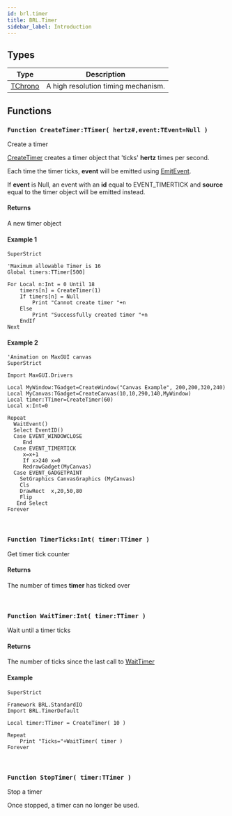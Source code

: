 ```yaml
---
id: brl.timer
title: BRL.Timer
sidebar_label: Introduction
---
```



## Types
| Type | Description |
|---|---|
| [TChrono](../../brl/brl.timer/tchrono) | A high resolution timing mechanism. |

## Functions

### `Function CreateTimer:TTimer( hertz#,event:TEvent=Null )`

Create a timer


[CreateTimer](../../brl/brl.timer/#function-createtimerttimer-hertzeventteventnull-) creates a timer object that 'ticks' <b>hertz</b> times per second.

Each time the timer ticks, <b>event</b> will be emitted using [EmitEvent](../../brl/brl.event/#function-emitevent-eventtevent-).

If <b>event</b> is Null, an event with an <b>id</b> equal to EVENT_TIMERTICK and
<b>source</b> equal to the timer object will be emitted instead.


#### Returns
A new timer object


#### Example 1
```blitzmax
SuperStrict

'Maximum allowable Timer is 16
Global timers:TTimer[500]

For Local n:Int = 0 Until 18
	timers[n] = CreateTimer(1)
	If timers[n] = Null
		Print "Cannot create timer "+n
	Else
		Print "Successfully created timer "+n
	EndIf
Next
```
#### Example 2
```blitzmax
'Animation on MaxGUI canvas
SuperStrict

Import MaxGUI.Drivers

Local MyWindow:TGadget=CreateWindow("Canvas Example", 200,200,320,240)
Local MyCanvas:TGadget=CreateCanvas(10,10,290,140,MyWindow)
Local timer:TTimer=CreateTimer(60)
Local x:Int=0

Repeat
  WaitEvent()
  Select EventID()
  Case EVENT_WINDOWCLOSE
     End
  Case EVENT_TIMERTICK
     x=x+1
     If x>240 x=0
     RedrawGadget(MyCanvas)
  Case EVENT_GADGETPAINT
    SetGraphics CanvasGraphics (MyCanvas)
    Cls
    DrawRect  x,20,50,80
    Flip
   End Select
Forever
```
<br/>

### `Function TimerTicks:Int( timer:TTimer )`

Get timer tick counter

#### Returns
The number of times <b>timer</b> has ticked over


<br/>

### `Function WaitTimer:Int( timer:TTimer )`

Wait until a timer ticks

#### Returns
The number of ticks since the last call to [WaitTimer](../../brl/brl.timer/#function-waittimerint-timerttimer-)


#### Example
```blitzmax
SuperStrict

Framework BRL.StandardIO
Import BRL.TimerDefault

Local timer:TTimer = CreateTimer( 10 )

Repeat
	Print "Ticks="+WaitTimer( timer )
Forever
```
<br/>

### `Function StopTimer( timer:TTimer )`

Stop a timer

Once stopped, a timer can no longer be used.


<br/>

